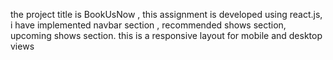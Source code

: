 the project title is BookUsNow , this assignment is developed using react.js, i have implemented navbar section , recommended shows section, upcoming shows section. this is a responsive layout for mobile and desktop views

